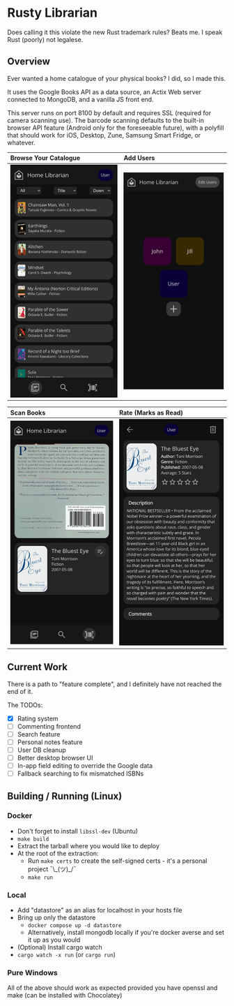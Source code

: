 # Rusty Librarian
Does calling it this violate the new Rust trademark rules? Beats me. I speak Rust (poorly) not legalese.
## Overview
Ever wanted a home catalogue of your physical books? I did, so I made this.

It uses the Google Books API as a data source, an Actix Web server connected to MongoDB, and a vanilla JS front end.

This server runs on port 8100 by default and requires SSL (required for camera scanning use). The barcode scanning defaults to the built-in browser API feature (Android only for the foreseeable future), with a polyfill that should work for iOS, Desktop, Zune, Samsung Smart Fridge, or whatever.

| Browse Your Catalogue       | Add Users                     |
| :-------------------------- | :---------------------------- |
| ![](./images/dashboard.png) | ![](./images/user_select.png) |

| Scan Books                  | Rate (Marks as Read)          |
| :------------------------   | :--------------------------   |
| ![](./images/scanner.png)   | ![](./images/book_page.png)   |

## Current Work
There is a path to "feature complete", and I definitely have not reached the end of it.

The TODOs:
- [x] Rating system
- [ ] Commenting frontend
- [ ] Search feature
- [ ] Personal notes feature
- [ ] User DB cleanup
- [ ] Better desktop browser UI
- [ ] In-app field editing to override the Google data
- [ ] Fallback searching to fix mismatched ISBNs

## Building / Running (Linux)
### Docker
- Don't forget to install `libssl-dev` (Ubuntu)
- `make build`
- Extract the tarball where you would like to deploy
- At the root of the extraction:
  - Run `make certs` to create the self-signed certs - it's a personal project  ¯\\\_(ツ)_/¯
  - `make run`

### Local
 - Add "datastore" as an alias for localhost in your hosts file
 - Bring up only the datastore
   - `docker compose up -d datastore`
   - Alternatively, install mongodb locally if you're docker averse and set it up as you would
 - (Optional) Install cargo watch
 - `cargo watch -x run` (or `cargo run`)

### Pure Windows
All of the above should work as expected provided you have openssl and make (can be installed with Chocolatey)
